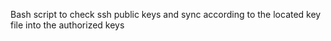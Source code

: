 Bash script to check ssh public keys and sync according to the located key file into the authorized keys
